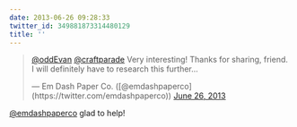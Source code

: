```yaml
---
date: 2013-06-26 09:28:33
twitter_id: 349881873314480129
title: ''
---
```


<blockquote class="twitter-tweet"><p lang="en" dir="ltr"><a href="https://twitter.com/oddEvan?ref_src=twsrc%5Etfw">@oddEvan</a> <a href="https://twitter.com/CraftParade?ref_src=twsrc%5Etfw">@craftparade</a> Very interesting! Thanks for sharing, friend. I will definitely have to research this further...</p>&mdash; Em Dash Paper Co. ([@emdashpaperco](https://twitter.com/emdashpaperco)) <a href="https://twitter.com/emdashpaperco/status/349881537493336064?ref_src=twsrc%5Etfw">June 26, 2013</a></blockquote>
<script async src="https://platform.twitter.com/widgets.js" charset="utf-8"></script>

[@emdashpaperco](https://twitter.com/emdashpaperco) glad to help!
